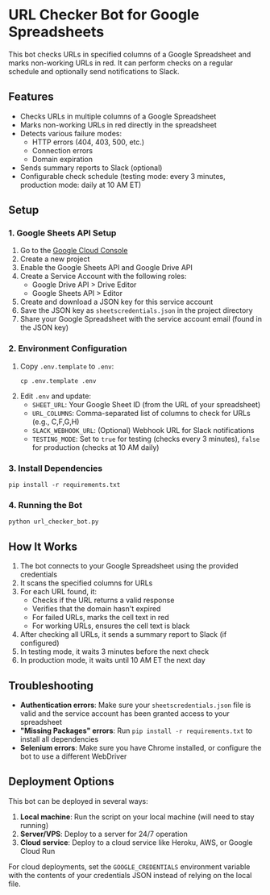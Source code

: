 # URL Checker Bot for Google Spreadsheets

This bot checks URLs in specified columns of a Google Spreadsheet and marks non-working URLs in red. It can perform checks on a regular schedule and optionally send notifications to Slack.

## Features

- Checks URLs in multiple columns of a Google Spreadsheet
- Marks non-working URLs in red directly in the spreadsheet
- Detects various failure modes:
  - HTTP errors (404, 403, 500, etc.)
  - Connection errors
  - Domain expiration
- Sends summary reports to Slack (optional)
- Configurable check schedule (testing mode: every 3 minutes, production mode: daily at 10 AM ET)

## Setup

### 1. Google Sheets API Setup

1. Go to the [Google Cloud Console](https://console.cloud.google.com/)
2. Create a new project
3. Enable the Google Sheets API and Google Drive API
4. Create a Service Account with the following roles:
   - Google Drive API > Drive Editor
   - Google Sheets API > Editor
5. Create and download a JSON key for this service account
6. Save the JSON key as `sheetscredentials.json` in the project directory
7. Share your Google Spreadsheet with the service account email (found in the JSON key)

### 2. Environment Configuration

1. Copy `.env.template` to `.env`:
   ```
   cp .env.template .env
   ```
2. Edit `.env` and update:
   - `SHEET_URL`: Your Google Sheet ID (from the URL of your spreadsheet)
   - `URL_COLUMNS`: Comma-separated list of columns to check for URLs (e.g., C,F,G,H)
   - `SLACK_WEBHOOK_URL`: (Optional) Webhook URL for Slack notifications
   - `TESTING_MODE`: Set to `true` for testing (checks every 3 minutes), `false` for production (checks at 10 AM daily)

### 3. Install Dependencies

```
pip install -r requirements.txt
```

### 4. Running the Bot

```
python url_checker_bot.py
```

## How It Works

1. The bot connects to your Google Spreadsheet using the provided credentials
2. It scans the specified columns for URLs
3. For each URL found, it:
   - Checks if the URL returns a valid response
   - Verifies that the domain hasn't expired
   - For failed URLs, marks the cell text in red
   - For working URLs, ensures the cell text is black
4. After checking all URLs, it sends a summary report to Slack (if configured)
5. In testing mode, it waits 3 minutes before the next check
6. In production mode, it waits until 10 AM ET the next day

## Troubleshooting

- **Authentication errors**: Make sure your `sheetscredentials.json` file is valid and the service account has been granted access to your spreadsheet
- **"Missing Packages" errors**: Run `pip install -r requirements.txt` to install all dependencies
- **Selenium errors**: Make sure you have Chrome installed, or configure the bot to use a different WebDriver

## Deployment Options

This bot can be deployed in several ways:

1. **Local machine**: Run the script on your local machine (will need to stay running)
2. **Server/VPS**: Deploy to a server for 24/7 operation
3. **Cloud service**: Deploy to a cloud service like Heroku, AWS, or Google Cloud Run

For cloud deployments, set the `GOOGLE_CREDENTIALS` environment variable with the contents of your credentials JSON instead of relying on the local file. 